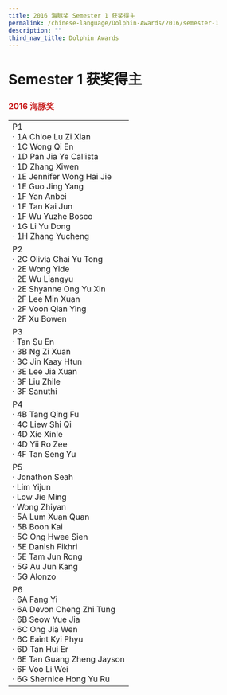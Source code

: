 ```yaml
---
title: 2016 海豚奖 Semester 1 获奖得主
permalink: /chinese-language/Dolphin-Awards/2016/semester-1
description: ""
third_nav_title: Dolphin Awards
---
```

Semester 1 获奖得主
===============

### <span style = "color: #c81b1b"> <b>2016 海豚奖</b> </span>


|                                                                                                                                                                                                                                                           |
|-----------------------------------------------------------------------------------------------------------------------------------------------------------------------------------------------------------------------------------------------------------|
| P1<br>· 1A Chloe Lu Zi Xian<br>· 1C Wong Qi En<br>· 1D Pan Jia Ye Callista<br>· 1D Zhang Xiwen<br>· 1E Jennifer Wong Hai Jie <br>· 1E Guo Jing Yang<br>· 1F Yan Anbei<br>· 1F Tan Kai Jun<br>· 1F Wu Yuzhe Bosco<br>· 1G Li Yu Dong<br>· 1H Zhang Yucheng |
| P2<br>· 2C Olivia Chai Yu Tong<br>· 2E Wong Yide<br>· 2E Wu Liangyu<br>· 2E Shyanne Ong Yu Xin<br>· 2F Lee Min Xuan<br>· 2F Voon Qian Ying<br>· 2F Xu Bowen                                                                                               |
| P3<br>· Tan Su En<br>· 3B Ng Zi Xuan<br>· 3C Jin Kaay Htun<br>· 3E Lee Jia Xuan<br>· 3F Liu Zhile<br>· 3F Sanuthi                                                                                                                                         |
| P4<br>· 4B Tang Qing Fu<br>· 4C Liew Shi Qi<br>· 4D Xie Xinle<br>· 4D Yii Ro Zee<br>· 4F Tan Seng Yu                                                                                                                                                      |
| P5<br>· Jonathon Seah<br>· Lim Yijun<br>· Low Jie Ming<br>· Wong Zhiyan<br>· 5A Lum Xuan Quan<br>· 5B Boon Kai<br>· 5C Ong Hwee Sien<br>· 5E Danish Fikhri<br>· 5E Tam Jun Rong<br>· 5G Au Jun Kang<br>· 5G Alonzo                                        |
| P6<br>· 6A Fang Yi<br>· 6A Devon Cheng Zhi Tung<br>· 6B Seow Yue Jia<br>· 6C Ong Jia Wen<br>· 6C Eaint Kyi Phyu<br>· 6D Tan Hui Er<br>· 6E Tan Guang Zheng Jayson<br>· 6F Voo Li Wei<br>· 6G Shernice Hong Yu Ru                                          |